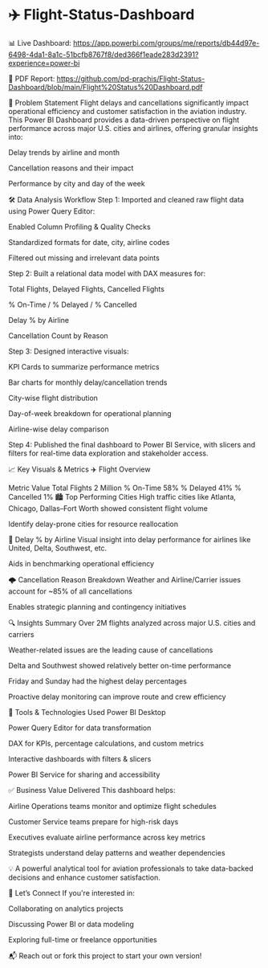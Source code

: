 # ✈️ Flight-Status-Dashboard
📊 Live Dashboard: https://app.powerbi.com/groups/me/reports/db44d97e-6498-4da1-8a1c-51bcfb8767f8/ded366f1eade283d2391?experience=power-bi

📄 PDF Report: https://github.com/pd-prachis/Flight-Status-Dashboard/blob/main/Flight%20Status%20Dashboard.pdf

📌 Problem Statement
Flight delays and cancellations significantly impact operational efficiency and customer satisfaction in the aviation industry. This Power BI Dashboard provides a data-driven perspective on flight performance across major U.S. cities and airlines, offering granular insights into:

Delay trends by airline and month

Cancellation reasons and their impact

Performance by city and day of the week

🛠️ Data Analysis Workflow
Step 1: Imported and cleaned raw flight data using Power Query Editor:

Enabled Column Profiling & Quality Checks

Standardized formats for date, city, airline codes

Filtered out missing and irrelevant data points

Step 2: Built a relational data model with DAX measures for:

Total Flights, Delayed Flights, Cancelled Flights

% On-Time / % Delayed / % Cancelled

Delay % by Airline

Cancellation Count by Reason

Step 3: Designed interactive visuals:

KPI Cards to summarize performance metrics

Bar charts for monthly delay/cancellation trends

City-wise flight distribution

Day-of-week breakdown for operational planning

Airline-wise delay comparison

Step 4: Published the final dashboard to Power BI Service, with slicers and filters for real-time data exploration and stakeholder access.

📈 Key Visuals & Metrics
✈️ Flight Overview

Metric	Value
Total Flights	2 Million
% On-Time	58%
% Delayed	41%
% Cancelled	1%
🏙️ Top Performing Cities
High traffic cities like Atlanta, Chicago, Dallas–Fort Worth showed consistent flight volume

Identify delay-prone cities for resource reallocation

🛫 Delay % by Airline
Visual insight into delay performance for airlines like United, Delta, Southwest, etc.

Aids in benchmarking operational efficiency

🌩️ Cancellation Reason Breakdown
Weather and Airline/Carrier issues account for ~85% of all cancellations

Enables strategic planning and contingency initiatives

🔍 Insights Summary
Over 2M flights analyzed across major U.S. cities and carriers

Weather-related issues are the leading cause of cancellations

Delta and Southwest showed relatively better on-time performance

Friday and Sunday had the highest delay percentages

Proactive delay monitoring can improve route and crew efficiency

💼 Tools & Technologies Used
Power BI Desktop

Power Query Editor for data transformation

DAX for KPIs, percentage calculations, and custom metrics

Interactive dashboards with filters & slicers

Power BI Service for sharing and accessibility

✅ Business Value Delivered
This dashboard helps:

Airline Operations teams monitor and optimize flight schedules

Customer Service teams prepare for high-risk days

Executives evaluate airline performance across key metrics

Strategists understand delay patterns and weather dependencies

💡 A powerful analytical tool for aviation professionals to take data-backed decisions and enhance customer satisfaction.

🤝 Let’s Connect
If you're interested in:

Collaborating on analytics projects

Discussing Power BI or data modeling

Exploring full-time or freelance opportunities

📬 Reach out or fork this project to start your own version!
